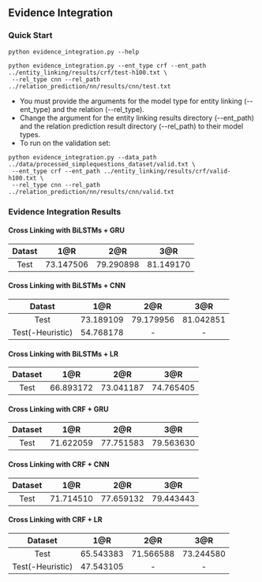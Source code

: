 ## Evidence Integration

### Quick Start
```
python evidence_integration.py --help

python evidence_integration.py --ent_type crf --ent_path ../entity_linking/results/crf/test-h100.txt \
 --rel_type cnn --rel_path ../relation_prediction/nn/results/cnn/test.txt
```
- You must provide the arguments for the model type for entity linking (--ent_type) and the relation (--rel_type).
- Change the argument for the entity linking results directory (--ent_path) and the relation prediction result directory (--rel_path) to their model types.
- To run on the validation set:
```
python evidence_integration.py --data_path ../data/processed_simplequestions_dataset/valid.txt \
 --ent_type crf --ent_path ../entity_linking/results/crf/valid-h100.txt \
 --rel_type cnn --rel_path ../relation_prediction/nn/results/cnn/valid.txt
```


### Evidence Integration Results

#### Cross Linking with BiLSTMs + GRU

| Datast | 1@R | 2@R | 3@R |
|:------:|:---:|:---:|:---:|
|  Test  |73.147506|79.290898|81.149170|

#### Cross Linking with BiLSTMs + CNN

| Datast | 1@R | 2@R | 3@R |
|:------:|:---:|:---:|:---:|
|  Test  |73.189109|79.179956|81.042851|
|Test(-Heuristic)|54.768178| - | - |

#### Cross Linking with BiLSTMs + LR

| Dataset | 1@R | 2@R | 3@R |
|:-------:|:---:|:---:|:---:|
|   Test  |66.893172|73.041187|74.765405|


#### Cross Linking with CRF + GRU

| Dataset | 1@R | 2@R | 3@R |
|:-------:|:---:|:---:|:---:|
|  Test   |71.622059|77.751583|79.563630|


#### Cross Linking with CRF + CNN

| Dataset | 1@R | 2@R | 3@R |
|:-------:|:---:|:---:|:---:|
|  Test   |71.714510|77.659132|79.443443|


#### Cross Linking with CRF + LR

| Dataset | 1@R | 2@R | 3@R |
|:-------:|:---:|:---:|:---:|
|  Test   |65.543383|71.566588|73.244580|
|Test(-Heuristic)|47.543105|-|-|


